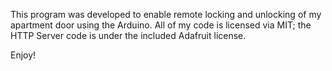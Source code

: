 This program was developed to enable remote locking and unlocking of my apartment door using the Arduino.
All of my code is licensed via MIT; the HTTP Server code is under the included Adafruit license.

Enjoy!